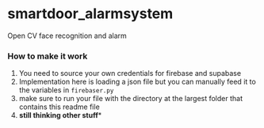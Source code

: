 # smartdoor_alarmsystem
Open CV face recognition and alarm

### How to make it work
1. You need to source your own credentials for firebase and supabase
2. Implementation here is loading a json file but you can manually feed it to the variables in `firebaser.py`
3. make sure to run your file with the directory at the largest folder that contains this readme file
4. **still thinking other stuff***